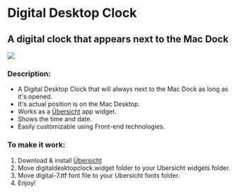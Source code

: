 # Digital Desktop Clock
## A digital clock that appears next to the Mac Dock

![](https://i.imgur.com/K8ZhrwA.png)

### Description:
* A Digital Desktop Clock that will always next to the Mac Dock as long as it's opened.
* It's actual position is on the Mac Desktop.
* Works as a [Übersicht](http://tracesof.net/uebersicht/) app widget.
* Shows the time and date.
* Easily customizable using Front-end technologies.

### To make it work:
1. Download & install [Übersicht](http://tracesof.net/uebersicht/)
2. Move digitaldesktopclock.widget folder to your Ubersicht widgets folder.
3. Move digital-7.ttf font file to your Ubersicht fonts folder.
4. Enjoy!
